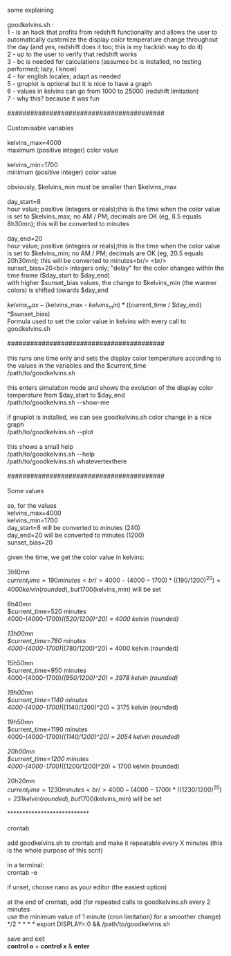 some explaining<br/>
<br/>
goodkelvins.sh :<br/>
1 - is an hack that profits from redshift functionality and allows the user to automatically customize the display color temperature change throughout the day (and yes, redshift does it too; this is my hackish way to do it)<br/>
2 - up to the user to verify that redshift works<br/>
3 - bc is needed for calculations (assumes bc is installed, no  testing performed; lazy, I know)<br/>
4 - for english locales; adapt as needed<br/>
5 - gnuplot is optional but it is nice to have a graph<br/>
6 - values in kelvins can go from 1000 to 25000 (redshift limitation)<br/>
7 - why this? because it was fun<br/>
 <br/>
#########################################<br/>
<br/>
Customisable variables<br/>
<br/>
kelvins_max=4000<br/>
maximum (positive integer) color value<br/>
<br/>
kelvins_min=1700<br/>
minimum (positive integer) color value<br/>
<br/>
obviously, $kelvins_min must be smaller than $kelvins_max<br/>
<br/>
day_start=8<br/>
hour value; positive (integers or reals);this is the time when the color value is set to $kelvins_max; no AM / PM; decimals are OK (eg, 8.5 equals 8h30mn); this will be converted to minutes<br/>
<br/>
day_end=20<br/>
hour value; positive (integers or reals);this is the time when the color value is set to $kelvins_min; no AM / PM; decimals are OK (eg, 20.5 equals 20h30mn); this will be converted to minutes<br/>
<br/>
sunset_bias=20<br/>
integers only; "delay" for the color changes within the time frame ($day_start to $day_end)<br/>
with higher $sunset_bias values, the change to $kelvins_min (the warmer colors) is shifted towards $day_end<br/>
<br/>
$kelvins_max - ($kelvins_max - $kelvins_min) * (($current_time / $day_end) ^$sunset_bias)<br/>
Formula used to set the color value in kelvins with every call to goodkelvins.sh<br/>
<br/>
#########################################<br/>
<br/>
this runs one time only and sets the display color temperature according to the values in the variables and the $current_time<br/>
/path/to/goodkelvins.sh<br/>
<br/>
this enters simulation mode and shows the evolution of the display color temperature from $day_start to $day_end<br/>
/path/to/goodkelvins.sh --show-me<br/>
<br/>
if gnuplot is installed, we can see goodkelvins.sh color change in a nice graph<br/>
/path/to/goodkelvins.sh --plot<br/>
<br/>
this shows a small help<br/>
/path/to/goodkelvins.sh --help<br/>
/path/to/goodkelvins.sh whatevertexthere<br/>
<br/>
#########################################<br/>
<br/>
Some values<br/>
<br/>
so, for the values<br/>
kelvins_max=4000<br/>
kelvins_min=1700<br/>
day_start=8     will be converted to minutes (240)<br/>
day_end=20     will be converted to minutes (1200)<br/>
sunset_bias=20<br/>
<br/>
given the time, we get the color value in kelvins:<br/>
<br/>
3h10mn<br/>
$current_time=190   minutes<br/>
4000-(4000-1700)*((190/1200)^20) =  4000 kelvin (rounded), but 1700 ($kelvins_min) will be set<br/>
<br/>
8h40mn<br/>
$current_time=520  minutes<br/>
4000-(4000-1700)*((520/1200)^20) = 4000 kelvin (rounded)<br/>
<br/>
13h00mn<br/>
$current_time=780   minutes<br/>
4000-(4000-1700)*((780/1200)^20) = 4000 kelvin (rounded)<br/>
<br/>
15h50mn<br/>
$current_time=950   minutes<br/>
4000-(4000-1700)*((950/1200)^20) = 3978 kelvin (rounded)<br/>
<br/>
19h00mn<br/>
$current_time=1140   minutes<br/>
4000-(4000-1700)*((1140/1200)^20) = 3175 kelvin (rounded)<br/>
<br/>
19h50mn<br/>
$current_time=1190   minutes<br/>
4000-(4000-1700)*((1140/1200)^20) = 2054 kelvin (rounded)<br/>
<br/>
20h00mn<br/>
$current_time=1200   minutes<br/>
4000-(4000-1700)*((1200/1200)^20) = 1700 kelvin (rounded)<br/>
<br/>
20h20mn<br/>
$current_time=1230   minutes<br/>
4000-(4000-1700)*((1230/1200)^20) =  231 kelvin (rounded), but 1700 ($kelvins_min) will be set<br/>
<br/>
***************************<br/>
<br/>
crontab<br/>
<br/>
add goodkelvins.sh to crontab and make it repeatable every X minutes (this is the whole purpose of this scrit)<br/>
<br/>
in a terminal:<br/>
crontab -e <enter><br/>
<br/>
if unset, choose nano as your editor (the easiest option)<br/>
<br/>
at the end of crontab, add (for repeated calls to goodkelvins.sh every 2 minutes<br/>
use the minimum value of 1 minute (cron limitation) for a smoother change)<br/>
*/2 * * * * export DISPLAY=:0 && /path/to/goodkelvins.sh<br/>
<br/>
save and exit<br/>
**control o** + **control x** & **enter**<br/>
 
